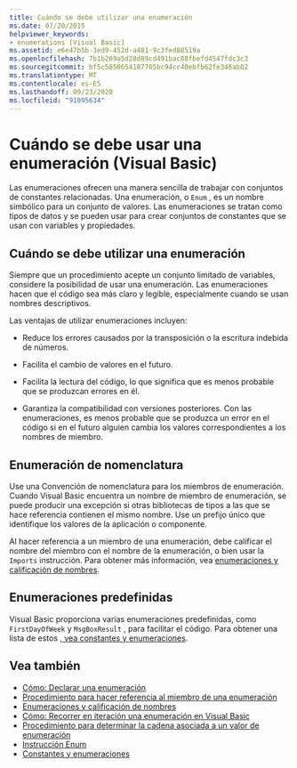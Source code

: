 ```yaml
---
title: Cuándo se debe utilizar una enumeración
ms.date: 07/20/2015
helpviewer_keywords:
- enumerations [Visual Basic]
ms.assetid: e6e47b5b-3ed9-452d-a481-9c3fed88519a
ms.openlocfilehash: 7b1b269a5d28d89cd491bac88fbefd4547fdc3c3
ms.sourcegitcommit: bf5c5850654187705bc94cc40ebfb62fe346ab02
ms.translationtype: MT
ms.contentlocale: es-ES
ms.lasthandoff: 09/23/2020
ms.locfileid: "91095634"
---
```

# <a name="when-to-use-an-enumeration-visual-basic"></a>Cuándo se debe usar una enumeración (Visual Basic)

Las enumeraciones ofrecen una manera sencilla de trabajar con conjuntos de constantes relacionadas. Una enumeración, o `Enum` , es un nombre simbólico para un conjunto de valores. Las enumeraciones se tratan como tipos de datos y se pueden usar para crear conjuntos de constantes que se usan con variables y propiedades.  
  
## <a name="when-to-use-an-enumeration"></a>Cuándo se debe utilizar una enumeración  

 Siempre que un procedimiento acepte un conjunto limitado de variables, considere la posibilidad de usar una enumeración. Las enumeraciones hacen que el código sea más claro y legible, especialmente cuando se usan nombres descriptivos.  
  
 Las ventajas de utilizar enumeraciones incluyen:  
  
- Reduce los errores causados por la transposición o la escritura indebida de números.  
  
- Facilita el cambio de valores en el futuro.  
  
- Facilita la lectura del código, lo que significa que es menos probable que se produzcan errores en él.  
  
- Garantiza la compatibilidad con versiones posteriores. Con las enumeraciones, es menos probable que se produzca un error en el código si en el futuro alguien cambia los valores correspondientes a los nombres de miembro.  
  
## <a name="naming-enumerations"></a>Enumeración de nomenclatura  

 Use una Convención de nomenclatura para los miembros de enumeración. Cuando Visual Basic encuentra un nombre de miembro de enumeración, se puede producir una excepción si otras bibliotecas de tipos a las que se hace referencia contienen el mismo nombre. Use un prefijo único que identifique los valores de la aplicación o componente.  
  
 Al hacer referencia a un miembro de una enumeración, debe calificar el nombre del miembro con el nombre de la enumeración, o bien usar la `Imports` instrucción. Para obtener más información, vea [enumeraciones y calificación de nombres](enumerations-and-name-qualification.md).  
  
## <a name="predefined-enumerations"></a>Enumeraciones predefinidas  

 Visual Basic proporciona varias enumeraciones predefinidas, como `FirstDayOfWeek` y `MsgBoxResult` , para facilitar el código. Para obtener una lista de estos [, vea constantes y enumeraciones](../../../language-reference/constants-and-enumerations.md).  
  
## <a name="see-also"></a>Vea también

- [Cómo: Declarar una enumeración](how-to-declare-enumerations.md)
- [Procedimiento para hacer referencia al miembro de una enumeración](how-to-refer-to-an-enumeration-member.md)
- [Enumeraciones y calificación de nombres](enumerations-and-name-qualification.md)
- [Cómo: Recorrer en iteración una enumeración en Visual Basic](how-to-iterate-through-an-enumeration.md)
- [Procedimiento para determinar la cadena asociada a un valor de enumeración](how-to-determine-the-string-associated-with-an-enumeration-value.md)
- [Instrucción Enum](../../../language-reference/statements/enum-statement.md)
- [Constantes y enumeraciones](../../../language-reference/constants-and-enumerations.md)
